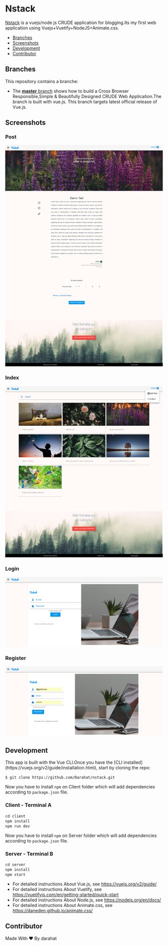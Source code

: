 # Nstack
<a href="http://nstack.surge.sh/">Nstack</a> is a vuejs/node js CRUDE application for blogging.Its my first web application using Vuejs+Vuetify+NodeJS+Animate.css. 

* [Branches](#branches)
* [Screenshots](#screenshots)
* [Development](#development)
* [Contributor](#contributor)


<h2 id="branches">Branches</h2>

This repository contains a branche:

* The [**master** branch](https://github.com/Darahat/nstack.git) shows how to build a Cross Browser Responsible,Simple & Beautifully Designed CRUDE Web Application.The branch is built with vue.js.
This branch targets latest official release of Vue.js.



<h2 id="screenshots">Screenshots</h2>

### Post

![](screencapture-localhost-8080-2018-06-27-14_54_05.png)

### Index

![](screencapture-localhost-8080-2018-06-27-14_55_11.png)

### Login

![](screencapture-localhost-8080-2018-06-27-14_55_41.png)

### Register

![](screencapture-localhost-8080-2018-06-27-14_57_14.png)



<h2 id="development">Development</h2>
This app is built with the Vue CLI.Once you have the [CLI installed](https://vuejs.org/v2/guide/installation.html), start by cloning the repo:

```
$ git clone https://github.com/Darahat/nstack.git
```

Now you have to install ```npm``` on Client folder which will add dependencies according to ```package.json``` file.

### Client - Terminal A

```
cd client
npm install
npm run dev
```

Now you have to install ```npm``` on Server folder which will add dependencies according to ```package.json``` file.

### Server - Terminal B

```
cd server
npm install
npm start
```


* For detailed instructions About Vue.js, see https://vuejs.org/v2/guide/
* For detailed instructions About Vuetify, see https://vuetifyjs.com/en/getting-started/quick-start
* For detailed instructions About Node.js, see https://nodejs.org/en/docs/
* For detailed instructions About Animate.css, see https://daneden.github.io/animate.css/

<h2 id="contributor">Contributor</h2>

 Made With ❤️ By darahat

